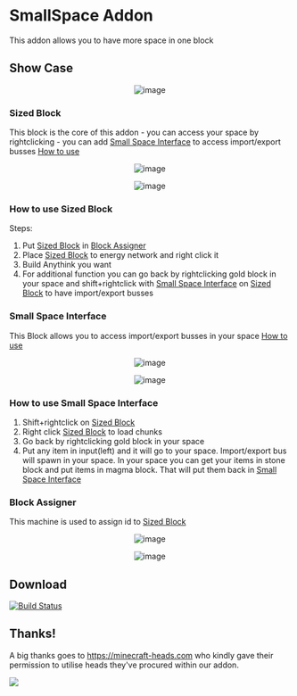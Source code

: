 # SmallSpace Addon
This addon allows you to have more space in one block

## Show Case
<p align="center"><img alt="image" src="https://user-images.githubusercontent.com/87692752/236276843-38ade5d9-36f1-47de-ab4d-96b2ea5eaf05.png"></p>

### Sized Block
This block is the core of this addon - you can access your space by rightclicking
                                     - you can add [Small Space Interface](https://github.com/CAPS123987/SmallSpace#small-space-interface) to access import/export busses
[How to use](https://github.com/CAPS123987/SmallSpace#how-to-use-sized-block)

<p align="center"><img alt="image" src="https://user-images.githubusercontent.com/87692752/236265631-a567832a-84bb-4d10-b0a4-26d4f912b883.png"></p>
<p align="center"><img alt="image" src="https://user-images.githubusercontent.com/87692752/236265512-962f7c97-5d6b-4e88-a567-eed3fc1f2e80.png"></p>

### How to use Sized Block
Steps:
1.  Put [Sized Block](https://github.com/CAPS123987/SmallSpace#sized-block) in [Block Assigner](https://github.com/CAPS123987/SmallSpace#block-assigner)
2.  Place [Sized Block](https://github.com/CAPS123987/SmallSpace#sized-block) to energy network and right click it
3.  Build Anythink you want
4.  For additional function you can go back by rightclicking gold block in your space and shift+rightclick with [Small Space Interface](https://github.com/CAPS123987/SmallSpace#small-space-interface) on [Sized Block](https://github.com/CAPS123987/SmallSpace#sized-block) to have import/export busses

### Small Space Interface
This Block allows you to access import/export busses in your space
[How to use](https://github.com/CAPS123987/SmallSpace#how-to-use-small-space-interface)

<p align="center"><img alt="image" src="https://user-images.githubusercontent.com/87692752/236272880-96aae5a8-52fa-4ef3-b86b-927ae1a39e04.png"></p>
<p align="center"><img alt="image" src="https://user-images.githubusercontent.com/87692752/236272976-d423adbb-189d-4698-ae15-020744ad8cb4.png"></p>

### How to use Small Space Interface
1.  Shift+rightclick on [Sized Block](https://github.com/CAPS123987/SmallSpace#sized-block)
2.  Right click [Sized Block](https://github.com/CAPS123987/SmallSpace#sized-block) to load chunks
3.  Go back by rightclicking gold block in your space
4.  Put any item in input(left) and it will go to your space. Import/export bus will spawn in your space. In your space you can get your items in stone block and put items in magma block. That will put them back in [Small Space Interface](https://github.com/CAPS123987/SmallSpace#small-space-interface)


### Block Assigner
This machine is used to assign id to [Sized Block](https://github.com/CAPS123987/SmallSpace#sized-block)
<p align="center"><img alt="image" src="https://user-images.githubusercontent.com/87692752/236274059-9c159054-c321-434a-9801-f6b3bec07ffa.png"></p>
<p align="center"><img alt="image" src="https://user-images.githubusercontent.com/87692752/236273793-1cd18299-1335-45b9-a71d-ae99920f2922.png"></p>

## Download
[![Build Status](https://thebusybiscuit.github.io/builds/Sefiraat/Cultivation/main/badge.svg)](https://thebusybiscuit.github.io/builds/CAPS123987/SmallSpace/master/)

## Thanks!

A big thanks goes to https://minecraft-heads.com who kindly gave their permission to utilise heads they've procured within our addon.

[![](https://minecraft-heads.com/images/banners/minecraft-heads_fullbanner_468x60.png)](https://minecraft-heads.com/)
